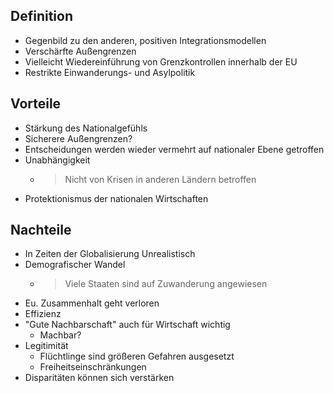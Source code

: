 

Definition
---
- Gegenbild zu den anderen, positiven Integrationsmodellen
- Verschärfte Außengrenzen
- Vielleicht Wiedereinführung von Grenzkontrollen innerhalb der EU
- Restrikte Einwanderungs- und Asylpolitik


Vorteile
---
- Stärkung des Nationalgefühls
- Sicherere Außengrenzen?
- Entscheidungen werden wieder vermehrt auf nationaler Ebene getroffen
- Unabhängigkeit
	- > Nicht von Krisen in anderen Ländern betroffen
- Protektionismus der nationalen Wirtschaften


Nachteile
---
- In Zeiten der Globalisierung Unrealistisch
- Demografischer Wandel
	- > Viele Staaten sind auf Zuwanderung angewiesen
- Eu. Zusammenhalt geht verloren
- Effizienz
- "Gute Nachbarschaft" auch für Wirtschaft wichtig
	- Machbar?
- Legitimität
	- Flüchtlinge sind größeren Gefahren ausgesetzt
	- Freiheitseinschränkungen
- Disparitäten können sich verstärken